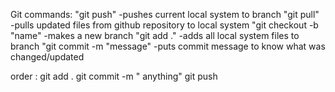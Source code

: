 
Git commands:
"git push" -pushes current local system to branch
"git pull"  -pulls updated files from github repository to local system
"git checkout -b "name" -makes a new branch
"git add ." -adds all local system files to branch
"git commit -m "message" -puts commit message to know what was changed/updated


order :
git add .
git commit -m " anything"
git push